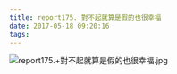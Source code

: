 ```yaml
---
title: report175. 對不起就算是假的也很幸福
date: 2017-05-18 09:20:16
tags:
---
```

![report175.+對不起就算是假的也很幸福.jpg](https://i.loli.net/2017/09/15/59bb9cff67df4.jpg)
